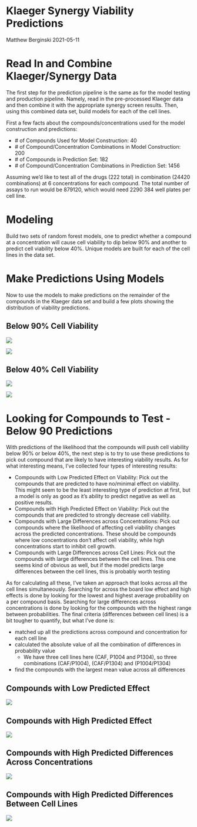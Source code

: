 Klaeger Synergy Viability Predictions
================
Matthew Berginski
2021-05-11

# Read In and Combine Klaeger/Synergy Data

The first step for the prediction pipeline is the same as for the model
testing and production pipeline. Namely, read in the pre-processed
Klaeger data and then combine it with the appropriate synergy screen
results. Then, using this combined data set, build models for each of
the cell lines.

First a few facts about the compounds/concentrations used for the model
construction and predictions:

  - \# of Compounds Used for Model Construction: 40
  - \# of Compound/Concentration Combinations in Model Construction: 200
  - \# of Compounds in Prediction Set: 182
  - \# of Compound/Concentration Combinations in Prediction Set: 1456

Assuming we’d like to test all of the drugs (222 total) in combination
(24420 combinations) at 6 concentrations for each compound. The total
number of assays to run would be 879120, which would need 2290 384 well
plates per cell line.

# Modeling

Build two sets of random forest models, one to predict whether a
compound at a concentration will cause cell viability to dip below 90%
and another to predict cell viability below 40%. Unique models are built
for each of the cell lines in the data set.

# Make Predictions Using Models

Now to use the models to make predictions on the remainder of the
compounds in the Klaeger data set and build a few plots showing the
distribution of viability predictions.

## Below 90% Cell Viability

![](build_klaeger_synergy_binary_predictions_files/figure-gfm/unnamed-chunk-6-1.png)<!-- -->

![](build_klaeger_synergy_binary_predictions_files/figure-gfm/unnamed-chunk-7-1.png)<!-- -->

## Below 40% Cell Viability

![](build_klaeger_synergy_binary_predictions_files/figure-gfm/unnamed-chunk-9-1.png)<!-- -->

![](build_klaeger_synergy_binary_predictions_files/figure-gfm/unnamed-chunk-10-1.png)<!-- -->

# Looking for Compounds to Test - Below 90 Predictions

With predictions of the likelihood that the compounds will push cell
viability below 90% or below 40%, the next step is to try to use these
predictions to pick out compound that are likely to have interesting
viability results. As for what interesting means, I’ve collected four
types of interesting results:

  - Compounds with Low Predicted Effect on Viability: Pick out the
    compounds that are predicted to have no/minimal effect on viability.
    This might seem to be the least interesting type of prediction at
    first, but a model is only as good as it’s ability to predict
    negative as well as positive results.
  - Compounds with High Predicted Effect on Viability: Pick out the
    compounds that are predicted to strongly decrease cell viability.
  - Compounds with Large Differences across Concentrations: Pick out
    compounds where the likelihood of affecting cell viability changes
    across the predicted concentrations. These should be compounds where
    low concentrations don’t affect cell viability, while high
    concentrations start to inhibit cell growth.
  - Compounds with Large Differences across Cell Lines: Pick out the
    compounds with large differences between the cell lines. This one
    seems kind of obvious as well, but if the model predicts large
    differences between the cell lines, this is probably worth testing

As for calculating all these, I’ve taken an approach that looks across
all the cell lines simultaneously. Searching for across the board low
effect and high effects is done by looking for the lowest and highest
average probability on a per compound basis. Searching for large
differences across concentrations is done by looking for the compounds
with the highest range between probabilities. The final criteria
(differences between cell lines) is a bit tougher to quantify, but what
I’ve done is:

  - matched up all the predictions across compound and concentration for
    each cell line
  - calculated the absolute value of all the combination of differences
    in probability value
      - We have three cell lines here (CAF, P1004 and P1304), so three
        combinations (CAF/P1004), (CAF/P1304) and (P1004/P1304)
  - find the compounds with the largest mean value across all
    differences

## Compounds with Low Predicted Effect

![](build_klaeger_synergy_binary_predictions_files/figure-gfm/low%20effect%20below%2090-1.png)<!-- -->

## Compounds with High Predicted Effect

![](build_klaeger_synergy_binary_predictions_files/figure-gfm/high%20effect%20below%2090-1.png)<!-- -->

## Compounds with High Predicted Differences Across Concentrations

![](build_klaeger_synergy_binary_predictions_files/figure-gfm/concentration%20diff%20below%2090-1.png)<!-- -->

## Compounds with High Predicted Differences Between Cell Lines

![](build_klaeger_synergy_binary_predictions_files/figure-gfm/cell%20line%20diff%20below%2090-1.png)<!-- -->
